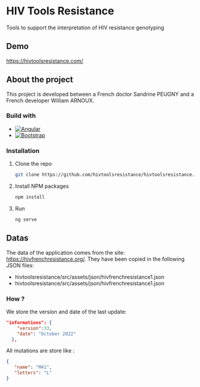 # HIV Tools Resistance

Tools to support the interpretation of HIV resistance genotyping

## Demo

https://hivtoolsresistance.com/ 

## About the project

This project is developed between a French doctor Sandrine PEUGNY and a French developer William ARNOUX.

### Build with

* [![Angular][Angular.io]][Angular-url]
* [![Bootstrap][Bootstrap.com]][Bootstrap-url]

### Installation

1. Clone the repo
   ```sh
   git clone https://github.com/hivtoolsresistance/hivtoolsresistance.git
   ```
2. Install NPM packages
   ```sh
   npm install
   ```
3. Run
   ```sh
   ng serve
   ```
   
## Datas

The data of the application comes from the site: https://hivfrenchresistance.org/. They have been copied in the following JSON files: 
* hivtoolsresistance/src/assets/json/hivfrenchresistance1.json
* hivtoolsresistance/src/assets/json/hivfrenchresistance1.json

### How ?

We store the version and date of the last update: 
```json
"informations": {
    "version":33,
    "date": "October 2022"
  },
```
All mutations are store like : 
```json
{
   "name": "M41",
   "letters": "L"
}
```




<!-- MARKDOWN LINKS & IMAGES -->
<!-- https://www.markdownguide.org/basic-syntax/#reference-style-links -->
[Angular.io]: https://img.shields.io/badge/Angular-DD0031?style=for-the-badge&logo=angular&logoColor=white
[Angular-url]: https://angular.io/
[Bootstrap.com]: https://img.shields.io/badge/Bootstrap-563D7C?style=for-the-badge&logo=bootstrap&logoColor=white
[Bootstrap-url]: https://getbootstrap.com

